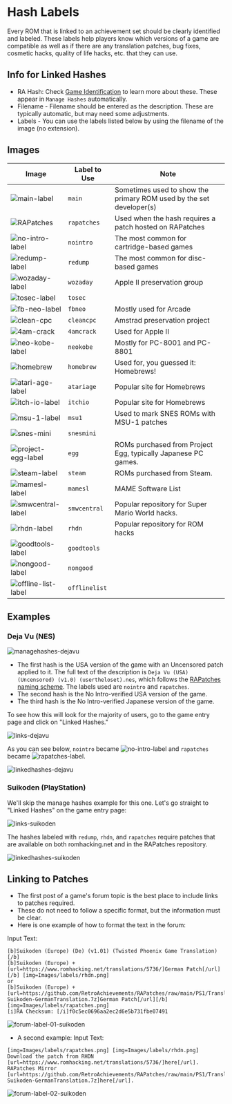 # Hash Labels

Every ROM that is linked to an achievement set should be clearly identified and labeled. These labels help players know which versions of a game are compatible as well as if there are any translation patches, bug fixes, cosmetic hacks, quality of life hacks, etc. that they can use.

## Info for Linked Hashes

- RA Hash: Check [Game Identification](Game-Identification) to learn more about these. These appear in `Manage Hashes` automatically.
- Filename - Filename should be entered as the description. These are typically automatic, but may need some adjustments.
- Labels - You can use the labels listed below by using the filename of the image (no extension).

## Images

| Image                                                                                   | Label to Use  | Note                                                                |
| --------------------------------------------------------------------------------------- | ------------- | ------------------------------------------------------------------- |
| ![main-label](https://retroachievements.org/Images/labels/main.png)                     | `main`        | Sometimes used to show the primary ROM used by the set developer(s) |
| ![RAPatches](https://retroachievements.org/Images/labels/rapatches.png)                 | `rapatches`   | Used when the hash requires a patch hosted on RAPatches             |
| ![no-intro-label](https://retroachievements.org/Images/labels/nointro.png)              | `nointro`     | The most common for cartridge-based games                           |
| ![redump-label](https://retroachievements.org/Images/labels/redump.png)                 | `redump`      | The most common for disc-based games                                |
| ![wozaday-label](https://static.retroachievements.org/assets/images/labels/wozaday.png) | `wozaday`     | Apple II preservation group                                         |
| ![tosec-label](https://retroachievements.org/Images/labels/tosec.png)                   | `tosec`       |
| ![fb-neo-label](https://retroachievements.org/Images/labels/fbneo.png)                  | `fbneo`       | Mostly used for Arcade                                              |
| ![clean-cpc](https://retroachievements.org/Images/labels/cleancpc.png)                  | `cleancpc`    | Amstrad preservation project                                        |
| ![4am-crack](https://retroachievements.org/Images/labels/4amcrack.png)                  | `4amcrack`    | Used for Apple II                                                   |
| ![neo-kobe-label](https://retroachievements.org/Images/labels/neokobe.png)              | `neokobe`     | Mostly for PC-8001 and PC-8801                                      |
| ![homebrew](https://retroachievements.org/Images/labels/homebrew.png)                   | `homebrew`    | Used for, you guessed it: Homebrews!                                |
| ![atari-age-label](https://retroachievements.org/Images/labels/atariage.png)            | `atariage`    | Popular site for Homebrews                                          |
| ![itch-io-label](https://retroachievements.org/Images/labels/itchio.png)                | `itchio`      | Popular site for Homebrews                                          |
| ![msu-1-label](https://retroachievements.org/Images/labels/msu1.png)                    | `msu1`        | Used to mark SNES ROMs with MSU-1 patches                           |
| ![snes-mini](https://retroachievements.org/Images/labels/snesmini.png)                  | `snesmini`    |
| ![project-egg-label](https://retroachievements.org/Images/labels/egg.png)               | `egg`         | ROMs purchased from Project Egg, typically Japanese PC games.       |
| ![steam-label](https://retroachievements.org/Images/labels/steam.png)                   | `steam`       | ROMs purchased from Steam.                                          |
| ![mamesl-label](https://retroachievements.org/Images/labels/mamesl.png)                 | `mamesl`      | MAME Software List                                                  |
| ![smwcentral-label](https://retroachievements.org/Images/labels/smwcentral.png)         | `smwcentral`  | Popular repository for Super Mario World hacks.                     |
| ![rhdn-label](https://retroachievements.org/Images/labels/rhdn.png)                     | `rhdn`        | Popular repository for ROM hacks                                    |
| ![goodtools-label](https://retroachievements.org/Images/labels/goodtools.png)           | `goodtools`   |
| ![nongood-label](https://retroachievements.org/Images/labels/nongood.png)               | `nongood`     |
| ![offline-list-label](https://retroachievements.org/Images/labels/offlinelist.png)      | `offlinelist` |

## Examples

### Deja Vu (NES)

![managehashes-dejavu](https://user-images.githubusercontent.com/45054151/233319646-3f288d54-8abc-42f1-8c50-34405e1fffae.PNG)

- The first hash is the USA version of the game with an Uncensored patch applied to it. The full text of the description is `Deja Vu (USA) (Uncensored) (v1.0) (usertheloset).nes`, which follows the [RAPatches naming scheme](https://github.com/RetroAchievements/RAPatches#naming-scheme). The labels used are `nointro` and `rapatches`.
- The second hash is the No Intro-verified USA version of the game.
- The third hash is the No Intro-verified Japanese version of the game.

To see how this will look for the majority of users, go to the game entry page and click on "Linked Hashes."

![links-dejavu](https://user-images.githubusercontent.com/45054151/233319538-9dc200b8-7b81-4d2f-8b92-0c7c4ebf0df6.PNG)

As you can see below, `nointro` became ![no-intro-label](https://retroachievements.org/Images/labels/nointro.png) and `rapatches` became ![rapatches-label](https://retroachievements.org/Images/labels/rapatches.png).

![linkedhashes-dejavu](https://user-images.githubusercontent.com/45054151/233319359-68c03cd0-af16-4cdb-8ae1-591d10281b03.PNG)

### Suikoden (PlayStation)

We'll skip the manage hashes example for this one. Let's go straight to "Linked Hashes" on the game entry page:

![links-suikoden](https://user-images.githubusercontent.com/45054151/233319575-edce08ec-b0d7-453f-8bc2-5156e5fdb259.PNG)

The hashes labeled with `redump`, `rhdn`, and `rapatches` require patches that are available on both romhacking.net and in the RAPatches repository.

![linkedhashes-suikoden](https://user-images.githubusercontent.com/45054151/233319441-ea33b79d-a64b-46d7-a7c3-94e10ad3fa3f.PNG)

## Linking to Patches

- The first post of a game's forum topic is the best place to include links to patches required.
- These do not need to follow a specific format, but the information must be clear.
- Here is one example of how to format the text in the forum:

Input Text:

```
[b]Suikoden (Europe) (De) (v1.01) (Twisted Phoenix Game Translation)[/b]
[b]Suikoden (Europe) + [url=https://www.romhacking.net/translations/5736/]German Patch[/url][/b] [img=Images/labels/rhdn.png]
or
[b]Suikoden (Europe) + [url=https://github.com/RetroAchievements/RAPatches/raw/main/PS1/Translation/German/11255-Suikoden-GermanTranslation.7z]German Patch[/url][/b] [img=Images/labels/rapatches.png]
[i]RA Checksum: [/i]f0c5ec0696aa2ec2d6e5b731fbe07491
```

![forum-label-01-suikoden](https://user-images.githubusercontent.com/45054151/233319102-ed9f77c5-0e10-428f-9d05-57b1fb1c9b1b.PNG)

- A second example:
  Input Text:

```
[img=Images/labels/rapatches.png] [img=Images/labels/rhdn.png]
Download the patch from RHDN [url=https://www.romhacking.net/translations/5736/]here[/url].
RAPatches Mirror [url=https://github.com/RetroAchievements/RAPatches/raw/main/PS1/Translation/German/11255-Suikoden-GermanTranslation.7z]here[/url].
```

![forum-label-02-suikoden](https://user-images.githubusercontent.com/45054151/233319317-9cd38893-9a85-4501-959a-a5be720dee55.PNG)

